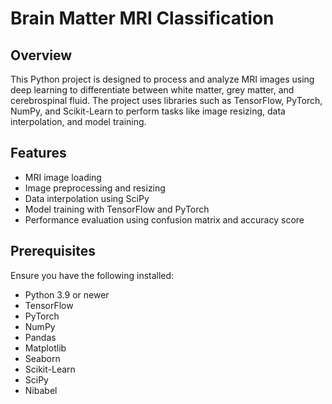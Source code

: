 # Brain Matter MRI Classification

## Overview
This Python project is designed to process and analyze MRI images using deep learning to differentiate between white matter, grey matter, and cerebrospinal fluid. The project uses libraries such as TensorFlow, PyTorch, NumPy, and Scikit-Learn to perform tasks like image resizing, data interpolation, and model training.

## Features
- MRI image loading
- Image preprocessing and resizing
- Data interpolation using SciPy
- Model training with TensorFlow and PyTorch
- Performance evaluation using confusion matrix and accuracy score

## Prerequisites
Ensure you have the following installed:
- Python 3.9 or newer
- TensorFlow
- PyTorch
- NumPy
- Pandas
- Matplotlib
- Seaborn
- Scikit-Learn
- SciPy
- Nibabel
